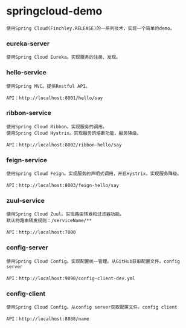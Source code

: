 # springcloud-demo
	
	使用Spring Cloud(Finchley.RELEASE)的一系列技术，实现一个简单的demo。

### eureka-server
	
	使用Spring Cloud Eureka。实现服务的注册、发现。

### hello-service

	使用Spring MVC。提供Restful API。
	
	API：http://localhost:8001/hello/say
	
### ribbon-service

	使用Spring Cloud Ribbon。实现服务的调用。
	使用Spring Cloud Hystrix。实现服务的熔断功能，服务降级。
	
	API：http://localhost:8002/ribbon-hello/say
	
### feign-service

	使用Spring Cloud Feign。实现服务的声明式调用，开启Hystrix，实现服务降级。
	
	API：http://localhost:8003/feign-hello/say
	
### zuul-service

	使用Spring Cloud Zuul。实现路由转发和过滤器功能。
	默认的路由转发规则：/serviceName/**
	
	API：http://localhost:7000
	
### config-server

	使用Spring Cloud Config。实现配置统一管理。从GitHub获取配置文件。config server
	
	API：http://localhost:9090/config-client-dev.yml
	
### config-client
	
	使用Spring Cloud Config。从config server获取配置文件。config client 
	
	API：http://localhost:8808/name